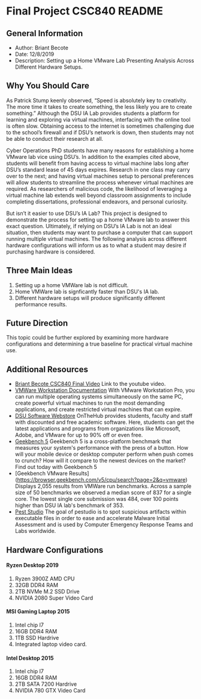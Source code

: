 # Final Project CSC840 README
  
## General Information  
- Author: Briant Becote  
- Date: 12/8/2019  
- Description: Setting up a Home VMware Lab Presenting Analysis Across Different Hardware Setups.  
  
## Why You Should Care
As Patrick Stump keenly observed, “Speed is absolutely key to creativity. The more time it takes to create something, the less likely you are to create something.”  Although the DSU IA Lab provides students a platform for learning and exploring via virtual machines, interfacing with the online tool is often slow.  Obtaining access to the internet is sometimes challenging due to the school’s firewall and if DSU’s network is down, then students may not be able to conduct their research at all.  
  
Cyber Operations PhD students have many reasons for establishing a home VMware lab vice using DSU’s.  In addition to the examples cited above, students will benefit from having access to virtual machine labs long after DSU’s standard lease of 45 days expires.  Research in one class may carry over to the next; and having virtual machines setup to personal preferences will allow students to streamline the process whenever virtual machines are required.  As researchers of malicious code, the likelihood of leveraging a virtual machine lab extends well beyond classroom assignments to include completing dissertations, professional endeavors, and personal curiosity.
  
But isn’t it easier to use DSU’s IA Lab?  This project is designed to demonstrate the process for setting up a home VMware lab to answer this exact question.  Ultimately, if relying on DSU’s IA Lab is not an ideal situation, then students may want to purchase a computer that can support running multiple virtual machines.  The following analysis across different hardware configurations will inform us as to what a student may desire if purchasing hardware is considered.
  
## Three Main Ideas
1. Setting up a home VMWare lab is not difficult.
1. Home VMWare lab is signficantly faster than DSU's IA lab.
2. Different hardware setups will produce significantly different performance results.

## Future Direction
This topic could be further explored by examining more hardware configurations and determining a true baseline for practical virtual machine use.

## Additional Resources
- [Briant Becote CSC840 Final Video](https://youtu.be/q_f4GERLS9w) Link to the youtube video.
- [VMWare Workstation Documentation](https://docs.vmware.com/en/VMware-Workstation-Pro/index.html) With VMware Workstation Pro, you can run multiple operating systems simultaneously on the same PC, create powerful virtual machines to run the most demanding applications, and create restricted virtual machines that can expire.
- [DSU Software Webstore](https://dsu.onthehub.com/) OnTheHub provides students, faculty and staff with discounted and free academic software.  Here, students can get the latest applications and programs from organizations like Microsoft, Adobe, and VMware for up to 90% off or even free. 
- [Geekbench 5](https://www.geekbench.com/) Geekbench 5 is a cross-platform benchmark that measures your system's performance with the press of a button. How will your mobile device or desktop computer perform when push comes to crunch? How will it compare to the newest devices on the market? Find out today with Geekbench 5
- [Geekbench VMware Results] (https://browser.geekbench.com/v5/cpu/search?page=2&q=vmware) Displays 2,055 results from VMWare run benchmarks.  Across a sample size of 50 benchmarks we observed a median score of 837 for a single core.  The lowest single core submission was 484, over 100 points higher than DSU IA lab's benchmark of 353.
- [Pest Studio](https://www.winitor.com/) The goal of pestudio is to spot suspicious artifacts within executable files in order to ease and accelerate Malware Initial Assessment and is used by Computer Emergency Response Teams and Labs worldwide.

## Hardware Configurations
#### Ryzen Desktop 2019
1. Ryzen 3900Z AMD CPU
2. 32GB DDR4 RAM
3. 2TB NVMe M.2 SSD Drive
4. NVIDIA 2080 Super Video Card

#### MSI Gaming Laptop 2015
1. Intel chip I7
2. 16GB DDR4 RAM 
3. 1TB SSD Hardrive
4. Integrated laptop video card.

#### Intel Desktop 2015
1. Intel chip I7 
2. 16GB DDR4 RAM 
3. 2TB SATA 7200 Hardrive
4. NVIDIA 780 GTX Video Card



